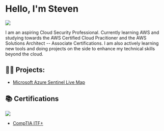 # Hello, I'm Steven
<a href="[https://linkedin.com](https://www.linkedin.com/in/stevenbrown66/)"><img src="https://img.shields.io/badge/-LinkedIn-0072b1?&style=for-the-badge&logo=linkedin&logoColor=white" /></a>

I am an aspiring Cloud Security Professional. Currently learning AWS and studying towards the AWS Certified Cloud Pracitioner and the AWS Solutions Architect -- Associate Certifications. I am also actively learning new tools and doing projects on the side to enhance my technical skills beyond the cloud. 
<h2>👨‍💻 Projects:</h2>

  - [Microsoft Azure Sentinel Live Map](https://github.com/stbrown2003/Azure-Sentinel-Live-Map)

<h2>📚 Certifications</h2>

<a href="[https://coursera.org/share/27237dee4427e782cc848e8f9da41898]"><img src="[https://img.shields.io/badge/Google_Cybersecurity-%234285F4?style=for-the-badge&logo=google&logoColor=white&link=https%3A%2F%2Fwww.coursera.org%2Faccount%2Faccomplishments%2Fspecialization%2F43EWXYUQMQLJ%3Futm_source%3Dlink%26utm_medium%3Dcertificate%26utm_content%3Dcert_image%26utm_campaign%3Dsharing_cta%26utm_product%3Dprof] "/></a>

  - [CompTIA ITF+](https://www.credly.com/badges/3c079956-4b86-4cf7-963b-1cd28c08d733/public_url)


